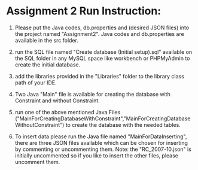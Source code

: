 # Assignment 2 Run Instruction:

1. Please put the Java codes, db.properties and (desired JSON files) into the project named "Assignment2". Java codes and db.properties are available in the src folder.

2. run the SQL file named "Create database (Initial setup).sql" available on the SQL folder in any MySQL space like workbench or PHPMyAdmin to create the initial database.

3. add the libraries provided in the "Libraries" folder to the library class path of your IDE.

4. Two Java "Main" file is available for creating the database with Constraint and without Constraint.

5. run one of the above mentioned Java Files ("MainForCreatingDatabaseWithConstraint","MainForCreatingDatabaseWithoutConstraint") to create the database with the needed tables.

6. To insert data please run the Java file named "MainForDataInserting", there are three JSON files available which can be chosen for inserting by commenting or uncommenting them.
Note: the "RC_2007-10.json" is initially uncommented so if you like to insert the other files, please uncomment them.

